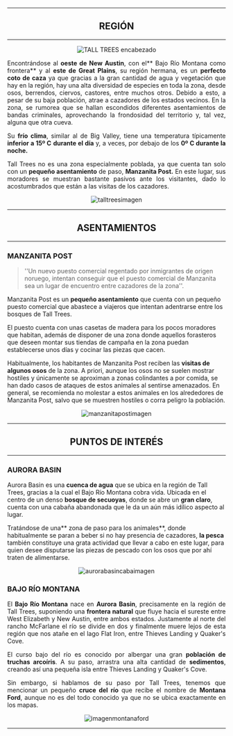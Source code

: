 <div align="center">

---
## REGIÓN
---

![TALL TREES encabezado](https://i.postimg.cc/JnwfD7zM/TALL-TREES-encabezado.png)

</div>

<div align="justify">

Encontrándose al **oeste de New Austin**, con el** Bajo Río Montana como frontera** y al **este de Great Plains**, su región hermana, es un **perfecto coto de caza** ya que gracias a la gran cantidad de agua y vegetación que hay en la región, hay una alta diversidad de especies en toda la zona, desde osos, berrendos, ciervos, castores, entre muchos otros. Debido a esto,  a pesar de su baja población, atrae a cazadores de los estados vecinos. En la zona, se rumorea que se hallan escondidos diferentes asentamientos de bandas criminales, aprovechando la frondosidad del territorio y, tal vez, alguna que otra cueva.

Su **frío clima**, similar al de Big Valley, tiene una temperatura típicamente **inferior a 15º C** **durante el día** y, a veces, por debajo de los **0º C durante la noche.**

Tall Trees no es una zona especialmente poblada, ya que cuenta tan solo con un **pequeño asentamiento** de paso, **Manzanita Post.** En este lugar, sus moradores se muestran bastante pasivos ante los visitantes, dado lo acostumbrados que están a las visitas de los cazadores.

</div>

<div align="center">

![talltreesimagen](https://i.postimg.cc/7YcmYs6y/talltreesimagen.png)



---
## ASENTAMIENTOS
---

</div>

### MANZANITA POST

>''Un nuevo puesto comercial regentado por inmigrantes de origen noruego, intentan conseguir que el puesto comercial de Manzanita sea un lugar de encuentro entre cazadores de la zona''.

Manzanita Post es un **pequeño asentamiento** que cuenta con un pequeño puesto comercial que abastece a viajeros que intentan adentrarse entre los bosques de Tall Trees.

El puesto cuenta con unas casetas de madera para los pocos moradores que habitan, además de disponer de una zona donde aquellos forasteros que deseen montar sus tiendas de campaña en la zona puedan establecerse unos días y cocinar las piezas que cacen.

Habitualmente, los habitantes de Manzanita Post reciben las **visitas de algunos osos** de la zona. A priori, aunque los osos no se suelen mostrar hostiles y únicamente se aproximan a zonas colindantes a por comida, se han dado casos de ataques de estos animales al sentirse amenazados. En general, se recomienda no molestar a estos animales en los alrededores de Manzanita Post, salvo que se muestren hostiles o corra peligro la población.

<div align="center">

![manzanitapostimagen](https://i.postimg.cc/W3GYKM6J/manzanitapostimagen.png)

---
## PUNTOS DE INTERÉS
---

</div>

### AURORA BASIN

Aurora Basin es una **cuenca de agua** que se ubica en la región de Tall Trees, gracias a la cual el Bajo Río Montana cobra vida. Ubicada en el centro de un denso **bosque de secuoyas**, donde se abre un **gran claro**, cuenta con una cabaña abandonada que le da un aún más idílico aspecto al lugar. 

Tratándose de una** zona de paso para los animales**, donde habitualmente se paran a beber si no hay presencia de cazadores, **la pesca** también constituye una grata actividad que llevar a cabo en este lugar, para quien desee disputarse las piezas de pescado con los osos que por ahí traten de alimentarse. 

<div align="center">

![aurorabasincabaimagen](https://i.postimg.cc/3x0s1062/aurorabasincaba-aimagen.png)

</div>



### BAJO RÍO MONTANA

<div align="justify">

El **Bajo Río Montana** nace en **Aurora Basin**, precisamente en la región de Tall Trees, suponiendo una **frontera natural** que fluye hacia el sureste entre West Elizabeth y New Austin, entre ambos estados. Justamente al norte del rancho McFarlane el río se divide en dos y finalmente muere lejos de esta región que nos atañe en el lago Flat Iron, entre Thieves Landing y Quaker's Cove.

El curso bajo del río es conocido por albergar una gran **población de truchas arcoíris**. A su paso, arrastra una alta cantidad de **sedimentos**, creando así una pequeña isla entre Thieves Landing y Quaker's Cove.

Sin embargo, si hablamos de su paso por Tall Trees, tenemos que mencionar un pequeño **cruce del río** que recibe el nombre de **Montana Ford**, aunque no es del todo conocido ya que no se ubica exactamente en los mapas.

</div>

<div align="center">

![imagenmontanaford](https://i.postimg.cc/gcq8wM2Z/imagenmontanaford.png)

</div>

---